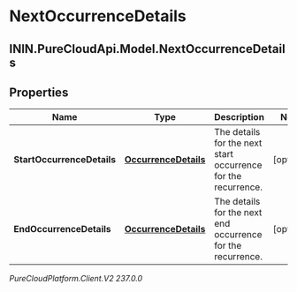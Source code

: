 # NextOccurrenceDetails

## ININ.PureCloudApi.Model.NextOccurrenceDetails

## Properties

|Name | Type | Description | Notes|
|------------ | ------------- | ------------- | -------------|
| **StartOccurrenceDetails** | [**OccurrenceDetails**](OccurrenceDetails) | The details for the next start occurrence for the recurrence. | [optional] |
| **EndOccurrenceDetails** | [**OccurrenceDetails**](OccurrenceDetails) | The details for the next end occurrence for the recurrence. | [optional] |



_PureCloudPlatform.Client.V2 237.0.0_
